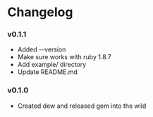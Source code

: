 # Changelog

### v0.1.1

* Added --version
* Make sure works with ruby 1.8.7
* Add example/ directory
* Update README.md

### v0.1.0

* Created dew and released gem into the wild

